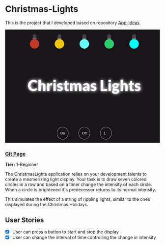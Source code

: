# Christmas-Lights
This is the project that I developed based on repository [App-Ideas](https://github.com/florinpop17/app-ideas). 

![](/static/print.png)

### [Git Page](https://tiago-xavier-braga.github.io/Christmas-Lights/)

**Tier:** 1-Beginner

The ChristmasLights application relies on your development talents to create
a mesmerizing light display. Your task is to draw seven colored circles
in a row and based on a timer change the intensity of each circle. When
a circle is brightened it's predecessor returns to its normal intensity.

This simulates the effect of a string of rippling lights, similar to the ones
displayed during the Christmas Holidays.

## User Stories

-   [x] User can press a button to start and stop the display
-   [x] User can change the interval of time controlling the change in intensity
